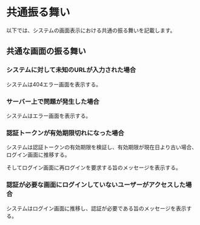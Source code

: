 # 共通振る舞い

以下では、システムの画面表示における共通の振る舞いを記載します。

## 共通な画面の振る舞い

### システムに対して未知のURLが入力された場合

システムは404エラー画面を表示する。

### サーバー上で問題が発生した場合

システムはエラー画面を表示する。

### 認証トークンが有効期限切れになった場合

システムは認証トークンの有効期限を検証し、有効期限が現在日より古い場合、ログイン画面に推移する。

そしてログイン画面に再ログインを要求する旨のメッセージを表示する。

### 認証が必要な画面にログインしていないユーザーがアクセスした場合

システムはログイン画面に推移し、認証が必要である旨のメッセージを表示する。

